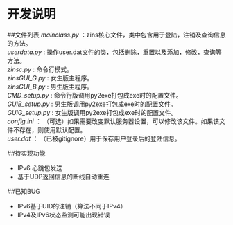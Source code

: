 # 开发说明
##文件列表
*mainclass.py* ：zins核心文件，类中包含用于登陆，注销及查询信息的方法。
<br />*userdata.py* : 操作user.dat文件的类，包括删除，重置以及添加，修改，查询等方法。
<br />*zinsc.py* : 命令行模式。
<br />*zinsGUI_G.py* : 女生版主程序。
<br />*zinsGUI_B.py* : 男生版主程序。
<br />*CMD_setup.py* : 命令行版调用py2exe打包成exe时的配置文件。
<br />*GUIB_setup.py* : 男生版调用py2exe打包成exe时的配置文件。
<br />*GUIG_setup.py* : 女生版调用py2exe打包成exe时的配置文件。
<br />*config.ini* ： （可选）如果需要改变默认服务器设置，可以修改该文件。如果该文件不存在，则使用默认配置。
<br />*user.dat* ： （已被gitignore）用于保存用户登录后的登陆信息。

##待实现功能
+ IPv6 心跳包发送
+ 基于UDP返回信息的断线自动重连

##已知BUG
+ IPv6基于UID的注销（算法不同于IPv4）
+ IPv4及IPv6状态监测可能出现错误

